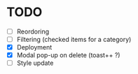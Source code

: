# TODO

- [ ] Reordoring
- [ ] Filtering (checked items for a category)
- [x] Deployment
- [x] Modal pop-up on delete (toast++ ?)
- [ ] Style update
